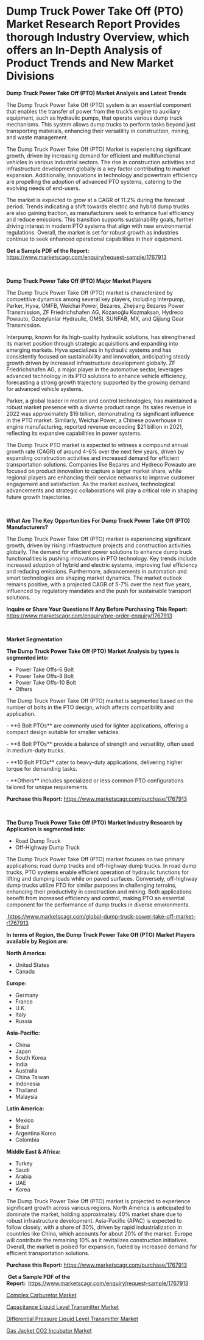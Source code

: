 <p><h1>Dump Truck Power Take Off (PTO) Market Research Report Provides thorough Industry Overview, which offers an In-Depth Analysis of Product Trends and New Market Divisions</h1></p><p><strong>Dump Truck Power Take Off (PTO) Market Analysis and Latest Trends</strong></p>
<p><p>The Dump Truck Power Take Off (PTO) system is an essential component that enables the transfer of power from the truck’s engine to auxiliary equipment, such as hydraulic pumps, that operate various dump truck mechanisms. This system allows dump trucks to perform tasks beyond just transporting materials, enhancing their versatility in construction, mining, and waste management.</p><p>The Dump Truck Power Take Off (PTO) Market is experiencing significant growth, driven by increasing demand for efficient and multifunctional vehicles in various industrial sectors. The rise in construction activities and infrastructure development globally is a key factor contributing to market expansion. Additionally, innovations in technology and powertrain efficiency are propelling the adoption of advanced PTO systems, catering to the evolving needs of end-users.</p><p>The market is expected to grow at a CAGR of 11.2% during the forecast period. Trends indicating a shift towards electric and hybrid dump trucks are also gaining traction, as manufacturers seek to enhance fuel efficiency and reduce emissions. This transition supports sustainability goals, further driving interest in modern PTO systems that align with new environmental regulations. Overall, the market is set for robust growth as industries continue to seek enhanced operational capabilities in their equipment.</p></p>
<p><strong>Get a Sample PDF of the Report:&nbsp;</strong> <a href="https://www.marketscagr.com/enquiry/request-sample/1767913?utm_campaign=2136&utm_medium=2&utm_source=Github&utm_content=ia&utm_term=11042025&utm_id=dump-truck-power-take-off-pto">https://www.marketscagr.com/enquiry/request-sample/1767913</a></p>
<p>&nbsp;</p>
<p><strong>Dump Truck Power Take Off (PTO) Major Market Players</strong></p>
<p><p>The Dump Truck Power Take Off (PTO) market is characterized by competitive dynamics among several key players, including Interpump, Parker, Hyva, OMFB, Weichai Power, Bezares, Zhejiang Bezares Power Transmission, ZF Friedrichshafen AG, Kozanoğlu Kozmaksan, Hydreco Powauto, Ozceylanlar Hydraulic, OMSI, SUNFAB, MX, and Qijiang Gear Transmission. </p><p>Interpump, known for its high-quality hydraulic solutions, has strengthened its market position through strategic acquisitions and expanding into emerging markets. Hyva specializes in hydraulic systems and has consistently focused on sustainability and innovation, anticipating steady growth driven by increased infrastructure development globally. ZF Friedrichshafen AG, a major player in the automotive sector, leverages advanced technology in its PTO solutions to enhance vehicle efficiency, forecasting a strong growth trajectory supported by the growing demand for advanced vehicle systems.</p><p>Parker, a global leader in motion and control technologies, has maintained a robust market presence with a diverse product range. Its sales revenue in 2022 was approximately $16 billion, demonstrating its significant influence in the PTO market. Similarly, Weichai Power, a Chinese powerhouse in engine manufacturing, reported revenue exceeding $21 billion in 2021, reflecting its expansive capabilities in power systems.</p><p>The Dump Truck PTO market is expected to witness a compound annual growth rate (CAGR) of around 4-6% over the next few years, driven by expanding construction activities and increased demand for efficient transportation solutions. Companies like Bezares and Hydreco Powauto are focused on product innovation to capture a larger market share, while regional players are enhancing their service networks to improve customer engagement and satisfaction. As the market evolves, technological advancements and strategic collaborations will play a critical role in shaping future growth trajectories.</p></p>
<p>&nbsp;</p>
<p><strong>What Are The Key Opportunities For Dump Truck Power Take Off (PTO) Manufacturers?</strong></p>
<p><p>The Dump Truck Power Take Off (PTO) market is experiencing significant growth, driven by rising infrastructure projects and construction activities globally. The demand for efficient power solutions to enhance dump truck functionalities is pushing innovations in PTO technology. Key trends include increased adoption of hybrid and electric systems, improving fuel efficiency and reducing emissions. Furthermore, advancements in automation and smart technologies are shaping market dynamics. The market outlook remains positive, with a projected CAGR of 5-7% over the next five years, influenced by regulatory mandates and the push for sustainable transport solutions.</p></p>
<p><strong>Inquire or Share Your Questions If Any Before Purchasing This Report:</strong> <a href="https://www.marketscagr.com/enquiry/pre-order-enquiry/1767913?utm_campaign=2136&utm_medium=2&utm_source=Github&utm_content=ia&utm_term=11042025&utm_id=dump-truck-power-take-off-pto">https://www.marketscagr.com/enquiry/pre-order-enquiry/1767913</a></p>
<p>&nbsp;</p>
<p><strong>Market Segmentation</strong></p>
<p><strong>The Dump Truck Power Take Off (PTO) Market Analysis by types is segmented into:</strong></p>
<p><ul><li>Power Take Offs-6 Bolt</li><li>Power Take Offs-8 Bolt</li><li>Power Take Offs-10 Bolt</li><li>Others</li></ul></p>
<p><p>The Dump Truck Power Take Off (PTO) market is segmented based on the number of bolts in the PTO design, which affects compatibility and application. </p><p>- **6 Bolt PTOs** are commonly used for lighter applications, offering a compact design suitable for smaller vehicles.</p><p>- **8 Bolt PTOs** provide a balance of strength and versatility, often used in medium-duty trucks.</p><p>- **10 Bolt PTOs** cater to heavy-duty applications, delivering higher torque for demanding tasks.</p><p>- **Others** includes specialized or less common PTO configurations tailored for unique requirements.</p></p>
<p><strong>Purchase this Report:&nbsp;</strong><a href="https://www.marketscagr.com/purchase/1767913?utm_campaign=2136&utm_medium=2&utm_source=Github&utm_content=ia&utm_term=11042025&utm_id=dump-truck-power-take-off-pto">https://www.marketscagr.com/purchase/1767913</a></p>
<p>&nbsp;</p>
<p><strong>The Dump Truck Power Take Off (PTO) Market Industry Research by Application is segmented into:</strong></p>
<p><ul><li>Road Dump Truck</li><li>Off-Highway Dump Truck</li></ul></p>
<p><p>The Dump Truck Power Take Off (PTO) market focuses on two primary applications: road dump trucks and off-highway dump trucks. In road dump trucks, PTO systems enable efficient operation of hydraulic functions for lifting and dumping loads while on paved surfaces. Conversely, off-highway dump trucks utilize PTO for similar purposes in challenging terrains, enhancing their productivity in construction and mining. Both applications benefit from increased efficiency and control, making PTO an essential component for the performance of dump trucks in diverse environments.</p></p>
<p><a href="https://www.marketscagr.com/global-dump-truck-power-take-off-market-r1767913?utm_campaign=2136&utm_medium=2&utm_source=Github&utm_content=ia&utm_term=11042025&utm_id=dump-truck-power-take-off-pto">&nbsp;https://www.marketscagr.com/global-dump-truck-power-take-off-market-r1767913</a></p>
<p><strong>In terms of Region, the Dump Truck Power Take Off (PTO) Market Players available by Region are:</strong></p>
<p>
    <p> <strong> North America: </strong>
        <ul>
            <li>United States</li>
            <li>Canada</li>
        </ul>
        </p> 
    <p> <strong> Europe: </strong>
        <ul>
            <li>Germany</li>
            <li>France</li>
            <li>U.K.</li>
            <li>Italy</li>
            <li>Russia</li>
        </ul>
        </p> 
    <p> <strong> Asia-Pacific: </strong>
        <ul>
            <li>China</li>
            <li>Japan</li>
            <li>South Korea</li>
            <li>India</li>
            <li>Australia</li>
            <li>China Taiwan</li>
            <li>Indonesia</li>
            <li>Thailand</li>
            <li>Malaysia</li>
        </ul>
        </p> 
    <p> <strong> Latin America: </strong>
        <ul>
            <li>Mexico</li>
            <li>Brazil</li>
            <li>Argentina Korea</li>
            <li>Colombia</li>
        </ul>
        </p> 
    <p> <strong> Middle East & Africa: </strong>
        <ul>
            <li>Turkey</li>
            <li>Saudi</li>
            <li>Arabia</li>
            <li>UAE</li>
            <li>Korea</li>
        </ul>
    </p>
    </p>
<p><p>The Dump Truck Power Take Off (PTO) market is projected to experience significant growth across various regions. North America is anticipated to dominate the market, holding approximately 40% market share due to robust infrastructure development. Asia-Pacific (APAC) is expected to follow closely, with a share of 30%, driven by rapid industrialization in countries like China, which accounts for about 20% of the market. Europe will contribute the remaining 10% as it revitalizes construction initiatives. Overall, the market is poised for expansion, fueled by increased demand for efficient transportation solutions.</p></p>
<p><strong>Purchase this Report: </strong><a href="https://www.marketscagr.com/purchase/1767913?utm_campaign=2136&utm_medium=2&utm_source=Github&utm_content=ia&utm_term=11042025&utm_id=dump-truck-power-take-off-pto">https://www.marketscagr.com/purchase/1767913</a></p>
<p>&nbsp;<strong>Get a Sample PDF of the Report:&nbsp;&nbsp;</strong><a href="https://www.marketscagr.com/enquiry/request-sample/1767913?utm_campaign=2136&utm_medium=2&utm_source=Github&utm_content=ia&utm_term=11042025&utm_id=dump-truck-power-take-off-pto">https://www.marketscagr.com/enquiry/request-sample/1767913</a></p>
<p><strong></strong></p>
<p><p><a href="https://github.com/azorrotutus/Market-Research-Report-List-1/blob/main/complex-carburetor-market.md?utm_campaign=2136&utm_medium=2&utm_source=Github&utm_content=ia&utm_term=11042025&utm_id=dump-truck-power-take-off-pto">Complex Carburetor Market</a></p><p><a href="https://github.com/balapopepi/Market-Research-Report-List-1/blob/main/capacitance-liquid-level-transmitter-market.md?utm_campaign=2136&utm_medium=2&utm_source=Github&utm_content=ia&utm_term=11042025&utm_id=dump-truck-power-take-off-pto">Capacitance Liquid Level Transmitter Market</a></p><p><a href="https://github.com/lynlynyusay/Market-Research-Report-List-1/blob/main/differential-pressure-liquid-level-transmitter-market.md?utm_campaign=2136&utm_medium=2&utm_source=Github&utm_content=ia&utm_term=11042025&utm_id=dump-truck-power-take-off-pto">Differential Pressure Liquid Level Transmitter Market</a></p><p><a href="https://github.com/spoorsusama/Market-Research-Report-List-1/blob/main/gas-jacket-co2-incubator-market.md?utm_campaign=2136&utm_medium=2&utm_source=Github&utm_content=ia&utm_term=11042025&utm_id=dump-truck-power-take-off-pto">Gas Jacket CO2 Incubator Market</a></p></p>